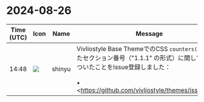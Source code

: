 # 2024-08-26

|Time (UTC)|Icon|Name|Message|
|---|---|---|---|
|14:48|![](https://avatars.slack-edge.com/2018-04-27/354445776386_e258f5ed5ba887b08668_72.jpg)|shinyu|Vivliostyle Base ThemeでのCSS `counters()` を使ったセクション番号（"1.1.1" の形式）に関して、気がついたことをIssue登録しました：<br><br>• <https://github.com/vivliostyle/themes/issues/126|言語別のCSS変数設定は >`:lang(ja) { … }`<https://github.com/vivliostyle/themes/issues/126| は >`:root:lang(ja) { … }`<https://github.com/vivliostyle/themes/issues/126| のほうがよくないか><br>• <https://github.com/vivliostyle/themes/issues/127|日本語のセクション番号参照が「1.1.1章」の形式なのは不自然><br>• <https://github.com/vivliostyle/themes/issues/128|目次項目番号の形式はセクション番号の形式と同様に "1.1.1" のようにしたい><br>• <https://github.com/vivliostyle/themes/issues/129|複数の原稿ファイルでセクション番号が連続しない><br>• <https://github.com/vivliostyle/themes/issues/130|セクション番号を "1.1.1" の形式にするCSSの手法がChromeで使えなくなった><br>|
